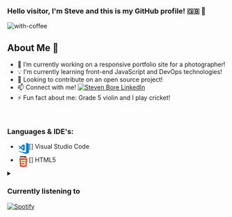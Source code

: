 ### Hello visitor, I'm Steve and this is my GitHub profile! 🇬🇧 👋
![with-coffee](https://img.shields.io/badge/made%20with-%E2%98%95%EF%B8%8F%20coffee-yellow.svg)

## About Me 🧑‍
- 🔨 I’m currently working on a responsive portfolio site for a photographer!
- 💡 I’m currently learning front-end JavaScript and DevOps technologies! 
- 🔎 Looking to contribute on an open source project!
- 📫 Connect with me! [<img alt="Steven Bore LinkedIn" width="22px" src="https://cdn.jsdelivr.net/npm/simple-icons@v3/icons/linkedin.svg" />][linkedin]
- ⚡ Fun fact about me: Grade 5 violin and I play cricket!
<br/>

### Languages & IDE's:
- [<img align="left" alt="Visual Studio Code" width="26px" src="https://raw.githubusercontent.com/github/explore/80688e429a7d4ef2fca1e82350fe8e3517d3494d/topics/visual-studio-code/visual-studio-code.png" />] Visual Studio Code

- [<img align="left" alt="HTML5" width="26px" src="https://raw.githubusercontent.com/github/explore/80688e429a7d4ef2fca1e82350fe8e3517d3494d/topics/html/html.png" />] HTML5



<details>
  <summary> </summary>

</details>

### Currently listening to
[![Spotify](https://novatorem.smtbore.vercel.app/api/spotify)](https://open.spotify.com/user/steven83stamford)



[linkedin]: https://www.linkedin.com/in/stevenbore/